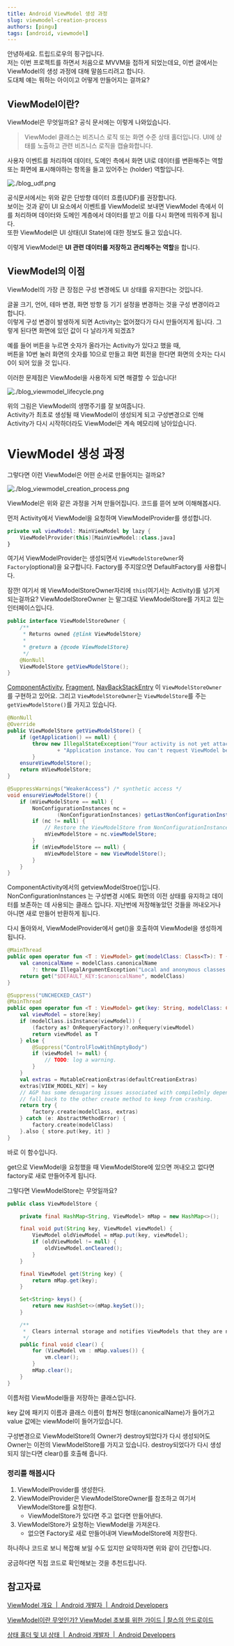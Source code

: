 ```yaml
---
title: Android ViewModel 생성 과정
slug: viewmodel-creation-process
authors: [pingu]
tags: [android, viewmodel]
---
```


안녕하세요. 트립드로우의 핑구입니다.  
저는 이번 프로젝트를 하면서 처음으로 MVVM을 접하게 되었는데요, 이번 글에서는 ViewModel의 생성 과정에 대해 말씀드리려고 합니다.  
도대체 얘는 뭐하는 아이이고 어떻게 만들어지는 걸까요?


## ViewModel이란?

ViewModel은 무엇일까요? 공식 문서에는 이렇게 나와있습니다. 
> ViewModel 클래스는 비즈니스 로직 또는 화면 수준 상태 홀더입니다. UI에 상태를 노출하고 관련 비즈니스 로직을 캡슐화합니다.

사용자 이벤트를 처리하여 데이터, 도메인 측에서 화면 UI로 데이터를 변환해주는 역할 또는 화면에 표시해야하는 항목을 들고 있어주는 (holder) 역할입니다.

![./blog_udf.png](./blog_udf.png)

공식문서에서는 위와 같은 단방향 데이터 흐름(UDF)를 권장합니다.  
보이는 것과 같이 UI 요소에서 이벤트를 ViewModel로 보내면 ViewModel 측에서 이를 처리하며 데이터와 도메인 계층에서 데이터를 받고 이를 다시 화면에 띄워주게 됩니다.  
또한 ViewModel은 UI 상태(UI State)에 대한 정보도 들고 있습니다.

이렇게 ViewModel은 **UI 관련 데이터를 저장하고 관리해주는 역할**을 합니다.


## ViewModel의 이점

ViewModel의 가장 큰 장점은 구성 변경에도 UI 상태를 유지한다는 것입니다.

글꼴 크기, 언어, 테마 변경, 화면 방향 등 기기 설정을 변경하는 것을 구성 변경이라고 합니다.  
이렇게 구성 변경이 발생하게 되면 Activity는 없어졌다가 다시 만들어지게 됩니다.
그렇게 된다면 화면에 있던 값이 다 날라가게 되겠죠? 

예를 들어 버튼을 누르면 숫자가 올라가는 Activity가 있다고 했을 때,  
버튼을 10번 눌러 화면의 숫자를 10으로 만들고 화면 회전을 한다면 화면의 숫자는 다시 0이 되어 있을 것 입니다.

이러한 문제점은 ViewModel을 사용하게 되면 해결할 수 있습니다!

![./blog_viewmodel_lifecycle.png](./blog_viewmodel_lifecycle.png)

위의 그림은 ViewModel의 생명주기를 잘 보여줍니다.  
Activity가 최초로 생성될 때 ViewModel이 생성되게 되고 구성변경으로 인해 Activity가 다시 시작하더라도 ViewModel은 계속 메모리에 남아있습니다.


# ViewModel 생성 과정

그렇다면 이런 ViewModel은 어떤 순서로 만들어지는 걸까요?

![./blog_viewmodel_creation_process.png](./blog_viewmodel_creation_process.png)

ViewModel은 위와 같은 과정을 거쳐 만들어집니다. 코드를 뜯어 보며 이해해봅시다.

먼저 Activity에서 ViewModel을 요청하며 ViewModelProvider를 생성합니다.

```kotlin
private val viewModel: MainViewModel by lazy {
	ViewModelProvider(this)[MainViewModel::class.java]
}
```

여기서 ViewModelProvider는 생성되면서 `ViewModelStoreOwner`와 `Factory`(optional)을 요구합니다. Factory를 주지않으면 DefaultFactory를 사용합니다.

잠깐! 여기서 왜 ViewModelStoreOwner자리에 `this`(여기서는 Activity)를 넘기게 되는걸까요? 
ViewModelStoreOwner 는 말그대로 ViewModelStore를 가지고 있는 인터페이스입니다.

```java
public interface ViewModelStoreOwner {
    /**
     * Returns owned {@link ViewModelStore}
     *
     * @return a {@code ViewModelStore}
     */
    @NonNull
    ViewModelStore getViewModelStore();
}
```

[ComponentActivity](https://developer.android.com/reference/androidx/activity/ComponentActivity), [Fragment](https://developer.android.com/reference/androidx/fragment/app/Fragment), [NavBackStackEntry](https://developer.android.com/reference/androidx/navigation/NavBackStackEntry) 이 `ViewModelStoreOwner`를 구현하고 있어요. 그리고 `ViewModelStoreOwner`는 `ViewModelStore`를 주는 `getViewModelStore()`를 가지고 있습니다.


```java
@NonNull
@Override
public ViewModelStore getViewModelStore() {
    if (getApplication() == null) {
        throw new IllegalStateException("Your activity is not yet attached to the "
                + "Application instance. You can't request ViewModel before onCreate call.");
        }
    ensureViewModelStore();
    return mViewModelStore;
}

@SuppressWarnings("WeakerAccess") /* synthetic access */
void ensureViewModelStore() {
    if (mViewModelStore == null) {
        NonConfigurationInstances nc =
                (NonConfigurationInstances) getLastNonConfigurationInstance();
        if (nc != null) {
            // Restore the ViewModelStore from NonConfigurationInstances
            mViewModelStore = nc.viewModelStore;
        }
        if (mViewModelStore == null) {
            mViewModelStore = new ViewModelStore();
        }
    }
}
```

ComponentActivity에서의 getviewModelStroe()입니다.
NonConfigurationInstances 는 구성변경 시에도 화면의 이전 상태를 유지하고 데이터를 보존하는 데 사용되는 클래스 입니다.
지난번에 저장해놓았던 것들을 꺼내오거나 아니면 새로 만들어 반환하게 됩니다.


다시 돌아와서, ViewModelProvider에서 get()을 호출하여 ViewModel을 생성하게 됩니다.

```kotlin
@MainThread
public open operator fun <T : ViewModel> get(modelClass: Class<T>): T {
    val canonicalName = modelClass.canonicalName
        ?: throw IllegalArgumentException("Local and anonymous classes can not be ViewModels")
    return get("$DEFAULT_KEY:$canonicalName", modelClass)
}
```
```kotlin
@Suppress("UNCHECKED_CAST")
@MainThread
public open operator fun <T : ViewModel> get(key: String, modelClass: Class<T>): T {
    val viewModel = store[key]
    if (modelClass.isInstance(viewModel)) {
        (factory as? OnRequeryFactory)?.onRequery(viewModel)
        return viewModel as T
    } else {
        @Suppress("ControlFlowWithEmptyBody")
        if (viewModel != null) {
            // TODO: log a warning.
        }
    }
    val extras = MutableCreationExtras(defaultCreationExtras)
    extras[VIEW_MODEL_KEY] = key
    // AGP has some desugaring issues associated with compileOnly dependencies so we need to
    // fall back to the other create method to keep from crashing.
    return try {
        factory.create(modelClass, extras)
    } catch (e: AbstractMethodError) {
        factory.create(modelClass)
    }.also { store.put(key, it) }
}
```

바로 이 함수입니다.

get으로 ViewModel을 요청했을 때 ViewModelStore에 있으면 꺼내오고 없다면 factory로 새로 만들어주게 됩니다. 

그렇다면 ViewModelStore는 무엇일까요?


```java
public class ViewModelStore {

    private final HashMap<String, ViewModel> mMap = new HashMap<>();

    final void put(String key, ViewModel viewModel) {
        ViewModel oldViewModel = mMap.put(key, viewModel);
        if (oldViewModel != null) {
            oldViewModel.onCleared();
        }
    }

    final ViewModel get(String key) {
        return mMap.get(key);
    }

    Set<String> keys() {
        return new HashSet<>(mMap.keySet());
    }

    /**
     *  Clears internal storage and notifies ViewModels that they are no longer used.
     */
    public final void clear() {
        for (ViewModel vm : mMap.values()) {
            vm.clear();
        }
        mMap.clear();
    }
}
```

이름처럼 ViewModel들을 저장하는 클래스입니다. 

key 값에 패키지 이름과 클래스 이름이 합쳐진 형태(canonicalName)가 들어가고 value 값에는 viewModel이 들어가있습니다.

구성변경으로 ViewModelStore의 Owner가 destroy되었다가 다시 생성되어도 Owner는 이전의 ViewModelStore를 가지고 있습니다. destroy되었다가 다시 생성되지 않는다면 clear()를 호출해 줍니다.

### 정리를 해봅시다

1. ViewModelProvider를 생성한다.
2. ViewModelProvider은 ViewModelStoreOwner를 참조하고 여기서 ViewModelStore를 요청한다.
    - ViewModelStore가 있다면 주고 없다면 만들어낸다.
3. ViewModelStore가 요청하는 ViewModel을 가져온다.
    - 없으면 Factory로 새로 만들어내며 ViewModelStore에 저장한다.


하나하나 코드로 보니 복잡해 보일 수도 있지만 요약하자면 위와 같이 간단합니다.

궁금하다면 직접 코드로 확인해보는 것을 추천드립니다.


## 참고자료
[ViewModel 개요  |  Android 개발자  |  Android Developers](https://developer.android.com/topic/libraries/architecture/viewmodel?hl=ko)

[ViewModel이란 무엇인가? ViewModel 초보를 위한 가이드 | 찰스의 안드로이드](https://www.charlezz.com/?p=44167)

[상태 홀더 및 UI 상태  |  Android 개발자  |  Android Developers](https://developer.android.com/topic/architecture/ui-layer/stateholders?hl=ko)